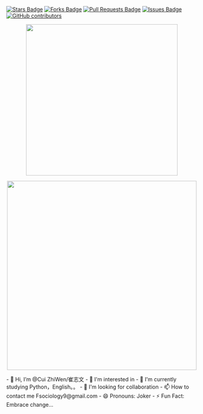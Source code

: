 <a href="https://github.com/drshahizan/research-design/stargazers"><img src="https://img.shields.io/github/stars/drshahizan/research-design" alt="Stars Badge"/></a>
<a href="https://github.com/drshahizan/research-design/network/members"><img src="https://img.shields.io/github/forks/drshahizan/research-design" alt="Forks Badge"/></a>
<a href="https://github.com/drshahizan/research-design/pulls"><img src="https://img.shields.io/github/issues-pr/drshahizan/research-design" alt="Pull Requests Badge"/></a>
<a href="https://github.com/drshahizan/research-design"><img src="https://img.shields.io/github/issues/drshahizan/research-design" alt="Issues Badge"/></a>
<a href="https://github.com/drshahizan/research-design/graphs/contributors"><img alt="GitHub contributors" src="https://img.shields.io/github/contributors/drshahizan/research-design?color=2b9348"></a>
<p align="center">
<img height="400px" img.style.float = "left" src="https://github.com/user-attachments/assets/f8ebe5a9-098d-4b83-aef7-c16adabc9da9" />
</p>
<p align="center">

 <img height="500px" img.style.float = "right" src="https://github.com/user-attachments/assets/201a56db-6386-45af-a0ee-ab7fda834966" />
</p>
- 👋 Hi, I’m @Cui ZhiWen/崔志文
- 👀 I'm interested in 
- 🌱 I'm currently studying Python，English。。
- 💞️ I'm looking for collaboration 
- 📫 How to contact me Fsociology9@gmail.com
- 😄 Pronouns: Joker
- ⚡ Fun Fact: Embrace change...

<!---
ROSSscience/ROSSscience is a ✨ special ✨ repository because its `README.md` (this file) appears on your GitHub profile.
You can click the Preview link to take a look at your changes.
--->
